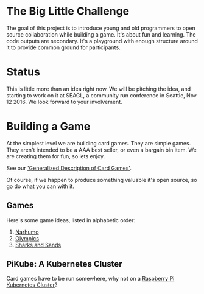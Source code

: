 # The Big Little Challenge

The goal of this project is to introduce young and old programmers to
open source collaboration while building a game. It's about fun and
learning. The code outputs are secondary. It's a playground with
enough structure around it to provide common ground for participants.

# Status

This is little more than an idea right now. We will be pitching the
idea, and starting to work on it at SEAGL, a community run conference
in Seattle, Nov 12 2016. We look forward to your involvement.


# Building a Game

At the simplest level we are building card games. They are simple
games. They aren't intended to be a AAA best seller, or even a bargain
bin item. We are creating them for fun, so lets enjoy. 

See our ['Generalized Description of Card Games'](wiki/Card-Game-Treatise).

Of course, if we happen to produce something valuable it's open
source, so go do what you can with it.

## Games

Here's some game ideas, listed in alphabetic order:

1. [Narhumo](../../wiki/Narhumo-Rules)
2. [Olympics](docs/olympics/intro.md)
3. [Sharks and Sands](../../wiki/Hen-Game::Sharks-and-Sands)
	

## PiKube: A Kubernetes Cluster

Card games have to be run somewhere, why not on a [Raspberry Pi
Kubernetes Cluster](docs/pikube/index.md)?
